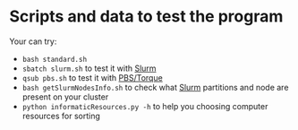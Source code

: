 # Scripts and data to test the program

Your can try:

* `bash standard.sh`
* `sbatch slurm.sh` to test it with [Slurm](https://slurm.schedmd.com/sbatch.html)
* `qsub pbs.sh` to test it with [PBS/Torque](https://support.adaptivecomputing.com/support/documentation-index/torque-resource-manager-documentation/)
* `bash getSlurmNodesInfo.sh` to check what [Slurm](https://slurm.schedmd.com/sbatch.html) partitions and node are present on your cluster
* `python informaticResources.py -h` to help you choosing computer resources for sorting

